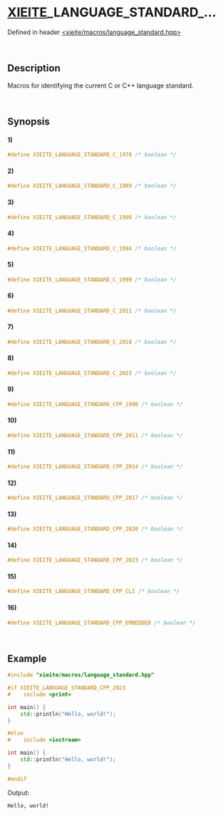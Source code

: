 # [XIEITE](../../macros.md)\_LANGUAGE\_STANDARD\_...
Defined in header [<xieite/macros/language_standard.hpp>](../../../include/xieite/macros/language_standard.hpp)

&nbsp;

## Description
Macros for identifying the current C or C++ language standard.

&nbsp;

## Synopsis
#### 1)
```cpp
#define XIEITE_LANGUAGE_STANDARD_C_1978 /* boolean */
```
#### 2)
```cpp
#define XIEITE_LANGUAGE_STANDARD_C_1989 /* boolean */
```
#### 3)
```cpp
#define XIEITE_LANGUAGE_STANDARD_C_1990 /* boolean */
```
#### 4)
```cpp
#define XIEITE_LANGUAGE_STANDARD_C_1994 /* boolean */
```
#### 5)
```cpp
#define XIEITE_LANGUAGE_STANDARD_C_1999 /* boolean */
```
#### 6)
```cpp
#define XIEITE_LANGUAGE_STANDARD_C_2011 /* boolean */
```
#### 7)
```cpp
#define XIEITE_LANGUAGE_STANDARD_C_2018 /* boolean */
```
#### 8)
```cpp
#define XIEITE_LANGUAGE_STANDARD_C_2023 /* boolean */
```
#### 9)
```cpp
#define XIEITE_LANGUAGE_STANDARD_CPP_1998 /* boolean */
```
#### 10)
```cpp
#define XIEITE_LANGUAGE_STANDARD_CPP_2011 /* boolean */
```
#### 11)
```cpp
#define XIEITE_LANGUAGE_STANDARD_CPP_2014 /* boolean */
```
#### 12)
```cpp
#define XIEITE_LANGUAGE_STANDARD_CPP_2017 /* boolean */
```
#### 13)
```cpp
#define XIEITE_LANGUAGE_STANDARD_CPP_2020 /* boolean */
```
#### 14)
```cpp
#define XIEITE_LANGUAGE_STANDARD_CPP_2023 /* boolean */
```
#### 15)
```cpp
#define XIEITE_LANGUAGE_STANDARD_CPP_CLI /* boolean */
```
#### 16)
```cpp
#define XIEITE_LANGUAGE_STANDARD_CPP_EMBEDDED /* boolean */
```

&nbsp;

## Example
```cpp
#include "xieite/macros/language_standard.hpp"

#if XIEITE_LANGUAGE_STANDARD_CPP_2023
#    include <print>

int main() {
    std::println("Hello, world!");
}

#else
#    include <iostream>

int main() {
    std::println("Hello, world!");
}

#endif
```
Output:
```
Hello, world!
```
